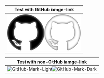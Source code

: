 | Test with GitHub iamge-link|
|:---:|
|![GitHub-Mark-Light](./b.png#gh-light-mode-only)![GitHub-Mark-Dark ](./w.png#gh-dark-mode-only)|

| Test with non-GitHub iamge-link|
|:---:|
|![GitHub-Mark-Light](https://i.stack.imgur.com/IF6pt.png#gh-light-mode-only)![GitHub-Mark-Dark](https://i.stack.imgur.com/t2bMr.png#gh-dark-mode-only)|

